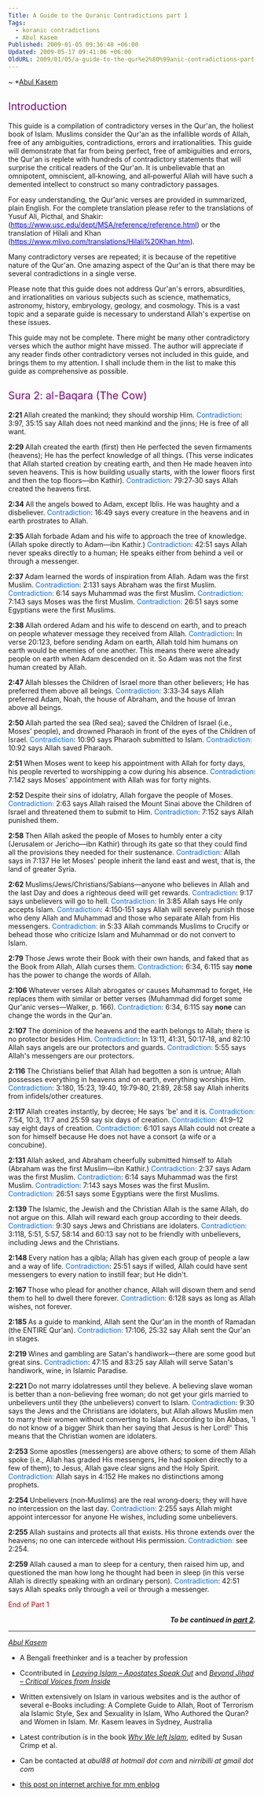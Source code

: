 ```yaml
---
Title: A Guide to the Quranic Contradictions part 1
Tags:
  - koranic contradictions
  - Abul Kasem
Published: 2009-01-05 09:36:48 +06:00
Updated: 2009-05-17 09:41:06 +06:00
OldURL: 2009/01/05/a-guide-to-the-qur%e2%80%99anic-contradictions-part-1/
---
```


~ *[Abul Kasem](https://gold.mukto-mona.com/Articles/kasem/index.html) 

<h2><font color="#800080"><span style="font-weight: 400">Introduction</span></font></h2>
<p class="MsoNormal">This guide is a compilation of contradictory verses in the Qur'an, the holiest book of Islam. Muslims consider the Qur'an as the infallible words of Allah, free of any ambiguities, contradictions, errors and irrationalities. This guide will demonstrate that far from being perfect, free of ambiguities and errors, the Qur'an is replete with hundreds of contradictory statements that will surprise the critical readers of the Qur'an. It is unbelievable that an omnipotent, omniscient, all‑knowing, and all‑powerful Allah will have such a demented intellect to construct so many contradictory passages.</p>


<p class="MsoNormal">For easy understanding, the Qur'anic verses are provided in summarized, plain English. For the complete translation please refer to the translations of Yusuf Ali, Picthal, and Shakir:
(<a href="https://www.usc.edu/dept/MSA/reference/reference.html" style="color: blue; text-decoration: underline; text-underline: single">https://www.usc.edu/dept/MSA/reference/reference.html</a>) or the translation of Hilali and Khan (<a href="https://www.mlivo.com/translations/Hilali%20Khan.htm" style="color: blue; text-decoration: underline; text-underline: single">https://www.mlivo.com/translations/Hilali%20Khan.htm</a>).

<p class="MsoNormal">Many contradictory verses are repeated; it is because of the repetitive nature of the Qur'an. One amazing aspect of the Qur'an is that there may be several contradictions in a single verse.</p>

<p class="MsoNormal">Please note that this guide does not address Qur'an's errors, absurdities, and irrationalities on various subjects such as science, mathematics, astronomy, history, embryology, geology, and cosmology. This is a vast topic and a separate guide is necessary to understand Allah's expertise on these issues.</p>

<p class="MsoNormal">This guide may not be complete. There might be many other contradictory verses which the author might have missed. The author will appreciate if any reader finds other contradictory verses not included in this guide, and brings them to my attention. I shall include them in the list to make this guide as comprehensive as possible.</p>


<h2><span style="font-weight: 400"><font color="#800080">Sura 2: al-Baqara (The Cow)</font></span></h2>
<p class="MsoNormal"><strong>2:21
</strong>Allah created the mankind; they should worship Him.
<span style="color: #0066ff">Contradiction</span>: 3:97, 35:15 say Allah does not need mankind and the jinns; He is free of all want.


<p class="MsoNormal"><strong>2:29
</strong>Allah created the earth (first) then He perfected the seven firmaments (heavens); He has the perfect knowledge of all things. (This verse indicates that Allah started creation by creating earth, and then He made heaven into seven heavens. This is how building usually starts, with the lower floors first and then the top floors—ibn Kathir).
<span style="color: #0066ff">Contradiction</span>: 79:27‑30 says Allah created the heavens first.

<p class="MsoNormal"><strong>2:34
</strong>All the angels bowed to Adam, except Iblis. He was haughty and a disbeliever.
<span style="color: #0066ff">Contradiction</span>: 16:49 says every creature in the heavens and in earth prostrates to Allah.

<p class="MsoNormal"><strong>2:35
</strong>Allah forbade Adam and his wife to approach the tree of knowledge. (Allah spoke directly to Adam—ibn Kathir.)
<span style="color: #0066ff">Contradiction</span>: 42:51 says Allah never speaks directly to a human; He speaks either from behind a veil or through a messenger.


<p class="MsoNormal"><strong>2:37
</strong>Adam learned the words of inspiration from Allah. Adam was the first Muslim.
<span style="color: #0066ff">Contradiction</span>: 2:131 says Abraham was the first Muslim.
<span style="color: #0066ff">Contradiction:</span> 6:14 says Muhammad was the first Muslim.
<span style="color: #0066ff">Contradiction:</span> 7:143 says Moses was the first Muslim.
<span style="color: #0066ff">Contradiction:</span> 26:51 says some Egyptians were the first Muslims.


<p class="MsoNormal"><strong>2:38
</strong>Allah ordered Adam and his wife to descend on earth, and to preach on people whatever message they received from Allah.
<span style="color: #0066ff">Contradiction</span>: In verse 20:123, before sending Adam on earth, Allah told him humans on earth would be enemies of one another. This means there were already people on earth when Adam descended on it. So Adam was not the first human created by Allah.


<p class="MsoNormal"><strong>2:47
</strong>Allah blesses the Children of Israel more than other believers; He has preferred them above all beings.
<span style="color: #0066ff">Contradiction:</span> 3:33‑34 says Allah preferred Adam, Noah, the house of Abraham, and the house of Imran above all beings.


<p class="MsoNormal"><strong>2:50
</strong>Allah parted the sea (Red sea); saved the Children of Israel (i.e., Moses' people), and drowned Pharaoh in front of the eyes of the Children of Israel.
<span style="color: #0066ff">Contradiction</span>: 10:90 says Pharaoh submitted to Islam.
<span style="color: #0066ff">Contradiction:</span> 10:92 says Allah saved Pharaoh.


<p class="MsoNormal"><strong>2:51
</strong>When Moses went to keep his appointment with Allah for forty days, his people reverted to worshipping a cow during his absence.
<span style="color: #0066ff">Contradiction:</span> 7:142 says Moses' appointment with Allah was for forty nights.


<p class="MsoNormal"><strong>2:52
</strong>Despite their sins of idolatry, Allah forgave the people of Moses.
<span style="color: #0066ff">Contradiction:</span> 2:63 says Allah raised the Mount Sinai above the Children of Israel and threatened them to submit to Him.
<span style="color: #0066ff">Contradiction:</span> 7:152 says Allah punished them.


<p class="MsoNormal"><strong>2:58
</strong>Then Allah asked the people of Moses to humbly enter a city (Jerusalem or Jericho—ibn Kathir) through its gate so that they could find all the provisions they needed for their sustenance.
<span style="color: #0066ff">Contradiction: </span>Allah says in 7:137 He let Moses' people inherit the land east and west, that is, the land of greater Syria.

<p class="MsoNormal"><strong>2:62
</strong>Muslims/Jews/Christians/Sabians—anyone who believes in Allah and the last Day and does a righteous deed will get rewards.
<span style="color: #0066ff">Contradiction</span>: 9:17 says unbelievers will go to hell.
<span style="color: #0066ff">Contradiction:</span> In 3:85 Allah says He only accepts Islam.
<span style="color: #0066ff">Contradiction</span>: 4:150‑151 says Allah will severely punish those who deny Allah and Muhammad and those who separate Allah from His messengers.
<span style="color: #0066ff">Contradiction:</span> in 5:33 Allah commands Muslims to Crucify or behead those who criticize Islam and Muhammad or do not convert to Islam.


<p class="MsoNormal"><strong>2:79
</strong>Those Jews wrote their Book with their own hands, and faked that as the Book from Allah, Allah curses them.
<span style="color: #0066ff">Contradiction</span>: 6:34, 6:115 say <strong>none</strong> has the power to change the words of Allah.


<p class="MsoNormal"><strong>2:106
</strong>Whatever verses Allah abrogates or causes Muhammad to forget, He replaces them with similar or better verses (Muhammad did forget some Qur'anic verses—Walker, p. 166).
<span style="color: #0066ff">Contradiction</span>: 6:34, 6:115 say <strong>none</strong> can change the words in the Qur'an.


<p class="MsoNormal"><strong>2:107
</strong>The dominion of the heavens and the earth belongs to Allah; there is no protector besides Him.
<span style="color: #0066ff">Contradiction</span>: In 13:11, 41:31, 50:17‑18, and 82:10 Allah says angels are our protectors and guards.
<span style="color: #0066ff">Contradiction:</span> 5:55 says Allah's messengers are our protectors.


<p class="MsoNormal"><strong>2:116
</strong>The Christians belief that Allah had begotten a son is untrue; Allah possesses everything in heavens and on earth, everything worships Him.
<span style="color: #0066ff">Contradiction</span>: 3:180, 15:23, 19:40, 19:79‑80, 21:89, 28:58 say Allah inherits from infidels/other creatures.


<p class="MsoNormal"><strong>2:117
</strong>Allah creates instantly, by decree; He says 'be' and it is.
<span style="color: #0066ff">Contradiction:</span> 7:54, 10:3, 11:7 and 25:59 say six days of creation.
<span style="color: #0066ff">Contradiction:</span> 41:9–12 say eight days of creation.
<span style="color: #0066ff">Contradiction:</span> 6:101 says Allah could not create a son for himself because He does not have a consort (a wife or a concubine).


<p class="MsoNormal"><strong>2:131
</strong>Allah asked, and Abraham cheerfully submitted himself to Allah (Abraham was the first Muslim—ibn Kathir.)
<span style="color: #0066ff">Contradiction:</span> 2:37 says Adam was the first Muslim.
<span style="color: #0066ff">Contradiction</span>: 6:14 says Muhammad was the first Muslim.
<span style="color: #0066ff">Contradiction:</span> 7:143 says Moses was the first Muslim.
<span style="color: #0066ff">Contradiction:</span> 26:51 says some Egyptians were the first Muslims.


<p class="MsoNormal"><strong>2:139
</strong>The Islamic, the Jewish and the Christian Allah is the same Allah, do not argue on this. Allah will reward each group according to their deeds.
<span style="color: #0066ff">Contradiction:</span> 9:30 says Jews and Christians are idolaters.
<span style="color: #0066ff">Contradiction:</span> 3:118, 5:51, 5:57, 58:14 and 60:13 say not to be friendly with unbelievers, including Jews and the Christians.


<p class="MsoNormal"><strong>2:148
</strong>Every nation has a qibla; Allah has given each group of people a law and a way of life.
<span style="color: #0066ff">Contradiction</span>: 25:51 says if willed, Allah could have sent messengers to every nation to instill fear; but He didn't.


<p class="MsoNormal"><strong>2:167
</strong>Those who plead for another chance, Allah will disown them and send them to hell to dwell there forever.
<span style="color: #0066ff">Contradiction:</span> 6:128 says as long as Allah wishes, not forever.


<p class="MsoNormal"><strong>2:185
</strong>As a guide to mankind, Allah sent the Qur'an in the month of Ramadan (the ENTIRE Qur'an).
<span style="color: #0066ff">Contradiction: </span>17:106, 25:32 say Allah sent the Qur'an in stages.


<p class="MsoNormal"><strong>2:219
</strong>Wines and gambling are Satan's handiwork—there are some good but great sins.
<span style="color: #0066ff">Contradiction</span>: 47:15 and 83:25 say Allah will serve Satan's handiwork, wine, in Islamic Paradise.


<p class="MsoNormal"><strong>2:221
</strong>Do not marry idolatresses until they believe. A believing slave woman is better than a non-believing free woman; do not get your girls married to unbelievers until they (the unbelievers) convert to Islam.
<span style="color: #0066ff">Contradiction</span>: 9:30 says the Jews and the Christians are idolaters, but Allah allows Muslim men to marry their women without converting to Islam. According to ibn Abbas, 'I do not know of a bigger Shirk than her saying that Jesus is her Lord!' This means that the Christian women are idolaters.


<p class="MsoNormal"><strong>2:253
</strong>Some apostles (messengers) are above others; to some of them Allah spoke (i.e., Allah has graded His messengers, He had spoken directly to a few of them); to Jesus, Allah gave clear signs and the Holy Spirit.
<span style="color: #0066ff">Contradiction:</span> Allah says in 4:152 He makes no distinctions among prophets.


<p class="MsoNormal"><strong>2:254
</strong>Unbelievers (non‑Muslims) are the real wrong‑doers; they will have no intercession on the last day.
<span style="color: #0066ff">Contradiction:</span> 2:255 says Allah might appoint intercessor for anyone He wishes, including some unbelievers.


<p class="MsoNormal"><strong>2:255
</strong>Allah sustains and protects all that exists. His throne extends over the heavens; no one can intercede without His permission.
<span style="color: #0066ff">Contradiction:</span> see 2:254.


<p class="MsoNormal"><strong>2:259
</strong>Allah caused a man to sleep for a century, then raised him up, and questioned the man how long he thought had been in sleep (in this verse Allah is directly speaking with an ordinary person).
<span style="color: #0066ff">Contradiction</span>: 42:51 says Allah speaks only through a veil or through a messenger.

<p class="MsoNormal"><span style="color: #c00000">End of Part 1</span></p>

<!-- manually added following author's articles on the series -->
<p class="MsoNormal" align="right"><em><strong>To be continued in <a href="https://en.muktomona.com/posts/2009/01-12-a-guide-to-the-koranic-contradictions-part-2">part 2</a>.</strong></em></p>


----
*[Abul Kasem](https://gold.mukto-mona.com/Articles/kasem/index.html)*
- A Bengali freethinker and is a teacher by profession
- Ccontributed in [*Leaving Islam – Apostates Speak Out*](https://www.amazon.com/Leaving-Islam-Apostates-Speak-Out/dp/1591020689) and [*Beyond Jihad – Critical Voices from Inside*](https://www.amazon.com/gp/product/1933146192)
- Written extensively on Islam in various websites and is the author of several e-Books including: A Complete Guide to Allah, Root of Terrorism ala Islamic Style, Sex and Sexuality in Islam, Who Authored the Quran? and Women in Islam. Mr. Kasem leaves in Sydney, Australia
- Latest contribution is in the book [*Why We left Islam*](https://www.amazon.com/Why-We-Left-Islam-Muslims/dp/0979267102), edited by Susan Crimp et al.
- Can be contacted at *abul88 at hotmail dot com* and *nirribilli at gmail dot com* 

- [this post on internet archive for mm enblog](https://web.archive.org/web/20191025195235/https://enblog.mukto-mona.com/2009/01/05/a-guide-to-the-qur%e2%80%99anic-contradictions-part-1)